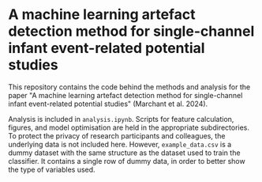 # A machine learning artefact detection method for single-channel infant event-related potential studies

This repository contains the code behind the methods and analysis for the paper "A machine learning artefact detection method for single-channel infant event-related potential studies" (Marchant et al. 2024).

Analysis is included in `analysis.ipynb`. Scripts for feature calculation, figures, and model optimisation are held in the appropriate subdirectories. To protect the privacy of research participants and colleagues, the underlying data is not included here. However, `example_data.csv` is a dummy dataset with the same structure as the dataset used to train the classifier. It contains a single row of dummy data, in order to better show the type of variables used. 